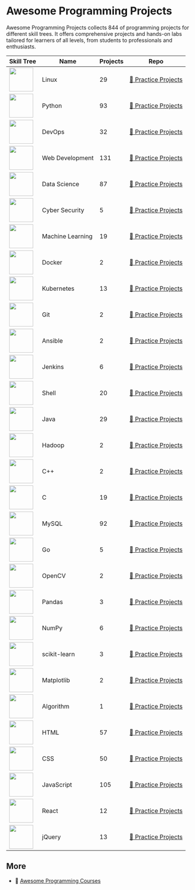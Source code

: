 # Awesome Programming Projects
        
Awesome Programming Projects collects 844 of programming projects for different skill trees. It offers comprehensive projects and hands-on labs tailored for learners of all levels, from students to professionals and enthusiasts.

| Skill Tree                                                           | Name             |   Projects | Repo                                                                                                |
|----------------------------------------------------------------------|------------------|------------|-----------------------------------------------------------------------------------------------------|
| <img width='64px' src='https://file.labex.io/path/k5LXo5b82pJm.png'> | Linux            |         29 | [🔗 Practice Projects](https://github.com/labex-labs/practice-linux-programming-projects)           |
| <img width='64px' src='https://file.labex.io/path/E4pVLzVNCjyM.png'> | Python           |         93 | [🔗 Practice Projects](https://github.com/labex-labs/practice-python-programming-projects)          |
| <img width='64px' src='https://file.labex.io/path/a3Od9y18p0bV.png'> | DevOps           |         32 | [🔗 Practice Projects](https://github.com/labex-labs/practice-devops-programming-projects)          |
| <img width='64px' src='https://file.labex.io/path/NHa0nG5axMBE.png'> | Web Development  |        131 | [🔗 Practice Projects](https://github.com/labex-labs/practice-web-development-programming-projects) |
| <img width='64px' src='https://file.labex.io/path/Ctx67nWJaNg4.png'> | Data Science     |         87 | [🔗 Practice Projects](https://github.com/labex-labs/practice-data-science-programming-projects)    |
| <img width='64px' src='https://file.labex.io/path/Xke24vJbuOBk.png'> | Cyber Security   |          5 | [🔗 Practice Projects](https://github.com/labex-labs/practice-cysec-programming-projects)           |
| <img width='64px' src='https://file.labex.io/path/1kXLbMH5geSl.png'> | Machine Learning |         19 | [🔗 Practice Projects](https://github.com/labex-labs/practice-ml-programming-projects)              |
| <img width='64px' src='https://file.labex.io/path/X5zPui0XRqNx.png'> | Docker           |          2 | [🔗 Practice Projects](https://github.com/labex-labs/practice-docker-programming-projects)          |
| <img width='64px' src='https://file.labex.io/path/RTAa3OE96ESn.png'> | Kubernetes       |         13 | [🔗 Practice Projects](https://github.com/labex-labs/practice-kubernetes-programming-projects)      |
| <img width='64px' src='https://file.labex.io/path/mlkFQS0wjouP.png'> | Git              |          2 | [🔗 Practice Projects](https://github.com/labex-labs/practice-git-programming-projects)             |
| <img width='64px' src='https://file.labex.io/path/PBjrCC7U2Koq.png'> | Ansible          |          2 | [🔗 Practice Projects](https://github.com/labex-labs/practice-ansible-programming-projects)         |
| <img width='64px' src='https://file.labex.io/path/VtELSfa4h1jh.png'> | Jenkins          |          6 | [🔗 Practice Projects](https://github.com/labex-labs/practice-jenkins-programming-projects)         |
| <img width='64px' src='https://file.labex.io/path/FaVTnI4iqZP0.png'> | Shell            |         20 | [🔗 Practice Projects](https://github.com/labex-labs/practice-shell-programming-projects)           |
| <img width='64px' src='https://file.labex.io/path/vBtgM8cNsQFn.png'> | Java             |         29 | [🔗 Practice Projects](https://github.com/labex-labs/practice-java-programming-projects)            |
| <img width='64px' src='https://file.labex.io/path/uO8R5nWNL4Pg.png'> | Hadoop           |          2 | [🔗 Practice Projects](https://github.com/labex-labs/practice-hadoop-programming-projects)          |
| <img width='64px' src='https://file.labex.io/path/kjx58efaCNu0.png'> | C++              |          2 | [🔗 Practice Projects](https://github.com/labex-labs/practice-cpp-programming-projects)             |
| <img width='64px' src='https://file.labex.io/path/GAbMWgBPUOxV.png'> | C                |         19 | [🔗 Practice Projects](https://github.com/labex-labs/practice-c-programming-projects)               |
| <img width='64px' src='https://file.labex.io/path/amNAVWgtDX5M.png'> | MySQL            |         92 | [🔗 Practice Projects](https://github.com/labex-labs/practice-mysql-programming-projects)           |
| <img width='64px' src='https://file.labex.io/path/YgASYacMNI6I.png'> | Go               |          5 | [🔗 Practice Projects](https://github.com/labex-labs/practice-go-programming-projects)              |
| <img width='64px' src='https://file.labex.io/path/pQ75vSY2Oubi.png'> | OpenCV           |          2 | [🔗 Practice Projects](https://github.com/labex-labs/practice-opencv-programming-projects)          |
| <img width='64px' src='https://file.labex.io/path/qhqKKAjZr3K5.png'> | Pandas           |          3 | [🔗 Practice Projects](https://github.com/labex-labs/practice-pandas-programming-projects)          |
| <img width='64px' src='https://file.labex.io/path/gdqX0QgXsYjL.png'> | NumPy            |          6 | [🔗 Practice Projects](https://github.com/labex-labs/practice-numpy-programming-projects)           |
| <img width='64px' src='https://file.labex.io/path/N7q3t9dfWfEY.png'> | scikit-learn     |          3 | [🔗 Practice Projects](https://github.com/labex-labs/practice-sklearn-programming-projects)         |
| <img width='64px' src='https://file.labex.io/path/6PDQ0G40CdCX.png'> | Matplotlib       |          2 | [🔗 Practice Projects](https://github.com/labex-labs/practice-matplotlib-programming-projects)      |
| <img width='64px' src='https://file.labex.io/path/FXuseQI6SAeI.png'> | Algorithm        |          1 | [🔗 Practice Projects](https://github.com/labex-labs/practice-algorithm-programming-projects)       |
| <img width='64px' src='https://file.labex.io/path/NrasuEoAvSam.png'> | HTML             |         57 | [🔗 Practice Projects](https://github.com/labex-labs/practice-html-programming-projects)            |
| <img width='64px' src='https://file.labex.io/path/YheSJQuYYCNJ.png'> | CSS              |         50 | [🔗 Practice Projects](https://github.com/labex-labs/practice-css-programming-projects)             |
| <img width='64px' src='https://file.labex.io/path/ztG7iIXOkx2u.png'> | JavaScript       |        105 | [🔗 Practice Projects](https://github.com/labex-labs/practice-javascript-programming-projects)      |
| <img width='64px' src='https://file.labex.io/path/nUDMNpUKFvpT.png'> | React            |         12 | [🔗 Practice Projects](https://github.com/labex-labs/practice-react-programming-projects)           |
| <img width='64px' src='https://file.labex.io/path/gZnWhysfwRvq.png'> | jQuery           |         13 | [🔗 Practice Projects](https://github.com/labex-labs/practice-jquery-programming-projects)          |

## More

- 🔗 [Awesome Programming Courses](https://github.com/labex-labs/awesome-programming-courses)

